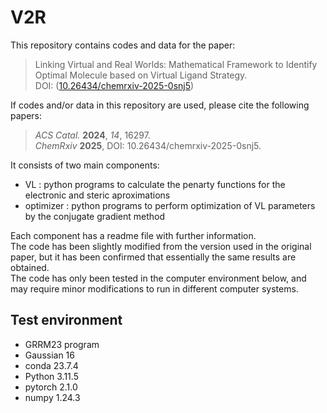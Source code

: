 # V2R

This repository contains codes and data for the paper:   
> Linking Virtual and Real Worlds: Mathematical Framework to Identify Optimal Molecule based on Virtual Ligand Strategy.  
> DOI: ([10.26434/chemrxiv-2025-0snj5](https://chemrxiv.org/engage/chemrxiv/article-details/67d8c3fa6dde43c90830259a))  

If codes and/or data in this repository are used, please cite the following papers:
> _ACS Catal._ **2024**, _14_, 16297.  
> _ChemRxiv_ **2025**, DOI: 10.26434/chemrxiv-2025-0snj5. 

It consists of two main components:
- VL : python programs to calculate the penarty functions for the electronic and steric aproximations
- optimizer : python programs to perform optimization of VL parameters by the conjugate gradient method
  
Each component has a readme file with further information.  
The code has been slightly modified from the version used in the original paper, but it has been confirmed that essentially the same results are obtained.   
The code has only been tested in the computer environment below, and may require minor modifications to run in different computer systems.  

## Test environment
- GRRM23 program  
- Gaussian 16
- conda 23.7.4
- Python 3.11.5
- pytorch 2.1.0  
- numpy 1.24.3  

